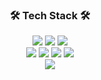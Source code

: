 <div align=center>
<!-- <img src="https://capsule-render.vercel.app/api?type=waving&color=auto&height=200&section=header&text=2hyeseung&fontSize=80" /> -->
<h3>🛠 Tech Stack 🛠</h3>
<div align="center">
	<img src="https://img.shields.io/badge/Next.js-000000?style=flat-square&logo=Next.js&logoColor=white" />
	<img src="https://img.shields.io/badge/React-61DAFB?style=flat-square&logo=React&logoColor=white" />
	<img src="https://img.shields.io/badge/React Native-61DAFB?style=flat-square&logo=React&logoColor=white" /><br>
<!-- 	<img src="https://img.shields.io/badge/Bootstrap-7952B3?style=flat-square&logo=Bootstrap&logoColor=white" /> -->
<!-- 	<img src="https://img.shields.io/badge/JQuery-0769AD?style=flat-square&logo=JQuery&logoColor=white" /><br> -->
	<img src="https://img.shields.io/badge/Node.js-339933?style=flat-square&logo=Node.js&logoColor=white" />
<!-- 	<img src="https://img.shields.io/badge/Express-000000?style=flat-square&logo=Express&logoColor=white" /> -->
<!-- 	<img src="https://img.shields.io/badge/MySQL-4479A1?style=flat-square&logo=MySQL&logoColor=white" /> -->
<!-- 	<img src="https://img.shields.io/badge/Sequelize-52B0E7?style=flat-square&logo=Sequelize&logoColor=white" /><br> -->
	<img src="https://img.shields.io/badge/TypeScript-3178C6?style=flat-square&logo=TypeScript&logoColor=white" />
	<img src="https://img.shields.io/badge/JavaScript-F7DF1E?style=flat-square&logo=JavaScript&logoColor=white" />
	<img src="https://img.shields.io/badge/Python-3776AB?style=flat-square&logo=Python&logoColor=white" />
<!-- 	<img src="https://img.shields.io/badge/C-A8B9CC?style=flat-square&logo=C&logoColor=white" /> --><br>
<!-- 	<img src="https://img.shields.io/badge/Java-007396?style=flat-square&logo=Java&logoColor=white" /> -->
<!-- 	<img src="https://img.shields.io/badge/HTML5-E34F26?style=flat-square&logo=HTML5&logoColor=white" /> -->
<!-- 	<img src="https://img.shields.io/badge/CSS3-1572B6?style=flat-square&logo=CSS3&logoColor=white" /><br> -->
	<img src="https://github-readme-stats.vercel.app/api/top-langs/?username=2hyeseung&layout=compact"><br><br>
</div>



</div>
<!--
**2hyeseung/2hyeseung** is a ✨ _special_ ✨ repository because its `README.md` (this file) appears on your GitHub profile.

Here are some ideas to get you started:

- 🔭 I’m currently working on ...
- 🌱 I’m currently learning ...
- 👯 I’m looking to collaborate on ...
- 🤔 I’m looking for help with ...
- 💬 Ask me about ...
- 📫 How to reach me: ...
- 😄 Pronouns: ...
- ⚡ Fun fact: ...
-->
